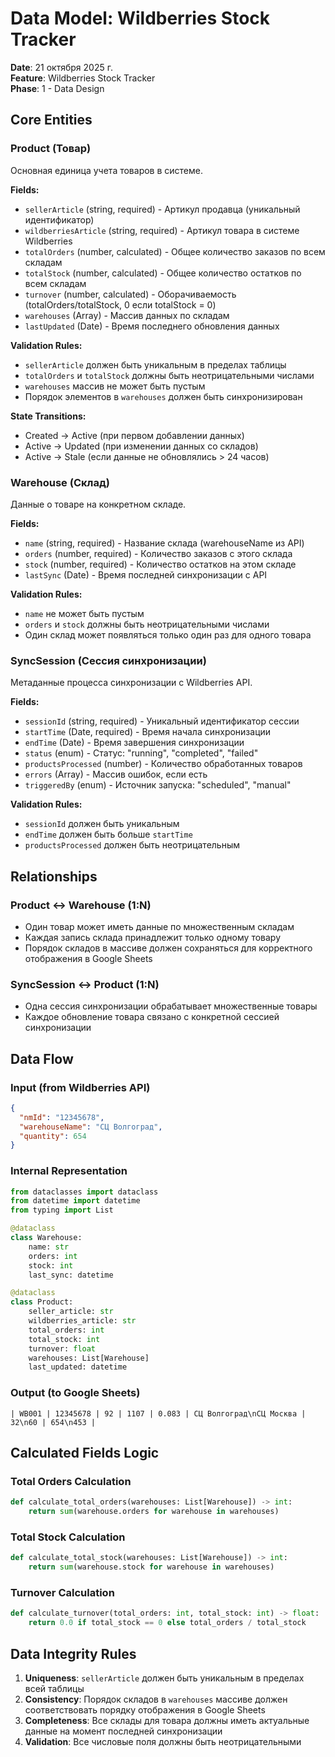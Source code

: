 # Data Model: Wildberries Stock Tracker

**Date**: 21 октября 2025 г.  
**Feature**: Wildberries Stock Tracker  
**Phase**: 1 - Data Design

## Core Entities

### Product (Товар)

Основная единица учета товаров в системе.

**Fields:**
- `sellerArticle` (string, required) - Артикул продавца (уникальный идентификатор)
- `wildberriesArticle` (string, required) - Артикул товара в системе Wildberries  
- `totalOrders` (number, calculated) - Общее количество заказов по всем складам
- `totalStock` (number, calculated) - Общее количество остатков по всем складам
- `turnover` (number, calculated) - Оборачиваемость (totalOrders/totalStock, 0 если totalStock = 0)
- `warehouses` (Array<Warehouse>) - Массив данных по складам
- `lastUpdated` (Date) - Время последнего обновления данных

**Validation Rules:**
- `sellerArticle` должен быть уникальным в пределах таблицы
- `totalOrders` и `totalStock` должны быть неотрицательными числами
- `warehouses` массив не может быть пустым
- Порядок элементов в `warehouses` должен быть синхронизирован

**State Transitions:**
- Created → Active (при первом добавлении данных)
- Active → Updated (при изменении данных со складов)
- Active → Stale (если данные не обновлялись > 24 часов)

### Warehouse (Склад)

Данные о товаре на конкретном складе.

**Fields:**
- `name` (string, required) - Название склада (warehouseName из API)
- `orders` (number, required) - Количество заказов с этого склада
- `stock` (number, required) - Количество остатков на этом складе
- `lastSync` (Date) - Время последней синхронизации с API

**Validation Rules:**
- `name` не может быть пустым
- `orders` и `stock` должны быть неотрицательными числами
- Один склад может появляться только один раз для одного товара

### SyncSession (Сессия синхронизации)

Метаданные процесса синхронизации с Wildberries API.

**Fields:**
- `sessionId` (string, required) - Уникальный идентификатор сессии
- `startTime` (Date, required) - Время начала синхронизации
- `endTime` (Date) - Время завершения синхронизации
- `status` (enum) - Статус: "running", "completed", "failed"
- `productsProcessed` (number) - Количество обработанных товаров
- `errors` (Array<string>) - Массив ошибок, если есть
- `triggeredBy` (enum) - Источник запуска: "scheduled", "manual"

**Validation Rules:**
- `sessionId` должен быть уникальным
- `endTime` должен быть больше `startTime`
- `productsProcessed` должен быть неотрицательным

## Relationships

### Product ↔ Warehouse (1:N)
- Один товар может иметь данные по множественным складам
- Каждая запись склада принадлежит только одному товару
- Порядок складов в массиве должен сохраняться для корректного отображения в Google Sheets

### SyncSession ↔ Product (1:N)
- Одна сессия синхронизации обрабатывает множественные товары
- Каждое обновление товара связано с конкретной сессией синхронизации

## Data Flow

### Input (from Wildberries API)
```json
{
  "nmId": "12345678",
  "warehouseName": "СЦ Волгоград", 
  "quantity": 654
}
```

### Internal Representation
```python
from dataclasses import dataclass
from datetime import datetime
from typing import List

@dataclass
class Warehouse:
    name: str
    orders: int
    stock: int
    last_sync: datetime

@dataclass 
class Product:
    seller_article: str
    wildberries_article: str
    total_orders: int
    total_stock: int
    turnover: float
    warehouses: List[Warehouse]
    last_updated: datetime
```

### Output (to Google Sheets)
```
| WB001 | 12345678 | 92 | 1107 | 0.083 | СЦ Волгоград\nСЦ Москва | 32\n60 | 654\n453 |
```

## Calculated Fields Logic

### Total Orders Calculation
```python
def calculate_total_orders(warehouses: List[Warehouse]) -> int:
    return sum(warehouse.orders for warehouse in warehouses)
```

### Total Stock Calculation  
```python
def calculate_total_stock(warehouses: List[Warehouse]) -> int:
    return sum(warehouse.stock for warehouse in warehouses)
```

### Turnover Calculation
```python
def calculate_turnover(total_orders: int, total_stock: int) -> float:
    return 0.0 if total_stock == 0 else total_orders / total_stock
```

## Data Integrity Rules

1. **Uniqueness**: `sellerArticle` должен быть уникальным в пределах всей таблицы
2. **Consistency**: Порядок складов в `warehouses` массиве должен соответствовать порядку отображения в Google Sheets
3. **Completeness**: Все склады для товара должны иметь актуальные данные на момент последней синхронизации
4. **Validation**: Все числовые поля должны быть неотрицательными